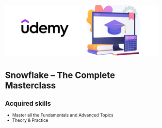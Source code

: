 # <p align="center"> ![alt text](https://github.com/Dimitrov-S-Dev-Python/Snowflake_MasterClass/blob/master/udemy_github.jpg) <p>
# Snowflake – The Complete Masterclass 
## Acquired skills
- Master all the Fundamentals and Advanced Topics
- Theory & Practice